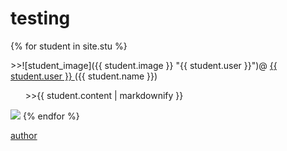 # testing

{% for student in site.stu %}
  <p>>>![student_image]({{ student.image }} "{{ student.user }}")@
  <a href="https://github.com/{{ student.user }}">
      {{ student.user }}
    </a> ({{ student.name }})</p>
  <p>&nbsp;&nbsp;&nbsp;&nbsp;&nbsp;&nbsp;>>{{ student.content | markdownify }}</p>
  
  <a><img src="{{ student.image }}"></a>
{% endfor %}

[author](https://github.com/Kuroha233)

